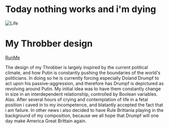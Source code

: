 # Today nothing works and i'm dying
![Life](http://i.imgur.com/NGh9QpK.jpg)
# My Throbber design
[RunMe](https://goo.gl/xX67Ez)

The design of my Throbber is largely inspired by the current political climate, and how Putin is constantly pushing the boundaries of the world's politicians. In doing so he is currently forcing especially Doland Drumpf to act upon his passive-aggression, and therefore has Drumpf is depictured as revolving around Putin.
My initial idea was to have them constantly change in size in an interdependent relationship, controlled by Boolean variables. Alas. After several hours of crying and contemplation of life in a fetal position i caved in to my incompetence, and blatantly accepted the fact that i am failure.
In other news i also decided to have Rule Brittania playing in the background of my composition, because we all hope that Drumpf will one day make America Great Brittain again.
